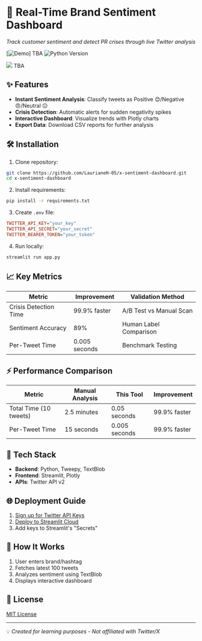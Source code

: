# 🚀 Real-Time Brand Sentiment Dashboard  
*Track customer sentiment and detect PR crises through live Twitter analysis*  

[![Demo](https://static.streamlit.io/badges/streamlit_badge_black_white.svg)] TBA
![Python Version](https://img.shields.io/badge/Python-3.10%2B-blue)

![](/images/demo.png) TBA

## ✨ Features  
- **Instant Sentiment Analysis**: Classify tweets as Positive 😊/Negative 😠/Neutral 😐  
- **Crisis Detection**: Automatic alerts for sudden negativity spikes  
- **Interactive Dashboard**: Visualize trends with Plotly charts  
- **Export Data**: Download CSV reports for further analysis  

## 🛠️ Installation  
1. Clone repository:  
```bash
git clone https://github.com/LaurianeH-05/x-sentiment-dashboard.git
cd x-sentiment-dashboard
```

2. Install requirements:  
```bash
pip install -r requirements.txt
```

3. Create `.env` file:  
```ini
TWITTER_API_KEY="your_key"
TWITTER_API_SECRET="your_secret"
TWITTER_BEARER_TOKEN="your_token"
```

4. Run locally:  
```bash
streamlit run app.py
```

## 📈 Key Metrics
Metric	              | Improvement   | Validation Method
----------------------|---------------|-------------------------
Crisis Detection Time | 99.9% faster  | A/B Test vs Manual Scan
Sentiment Accuracy    | 89%	          | Human Label Comparison
Per-Tweet Time     	  | 0.005 seconds |	Benchmark Testing

## ⚡ Performance Comparison
Metric	               | Manual Analysis	| This Tool	    |Improvement
-----------------------|------------------|---------------|-------------
Total Time (10 tweets) | 	2.5 minutes     |	0.05 seconds  |	99.9% faster
Per-Tweet Time         |	15 seconds      |	0.005 seconds | 99.9% faster


## 🔧 Tech Stack  
- **Backend**: Python, Tweepy, TextBlob  
- **Frontend**: Streamlit, Plotly  
- **APIs**: Twitter API v2  

## 🌐 Deployment Guide  
1. [Sign up for Twitter API Keys](https://developer.twitter.com/)  
2. [Deploy to Streamlit Cloud](https://docs.streamlit.io/deploy/streamlit-community-cloud)  
3. Add keys to Streamlit's "Secrets"  

## 🤔 How It Works  
1. User enters brand/hashtag  
2. Fetches latest 100 tweets  
3. Analyzes sentiment using TextBlob  
4. Displays interactive dashboard  

## 📝 License  
[MIT License](/LICENSE)  

---
💡 *Created for learning purposes - Not affiliated with Twitter/X*

